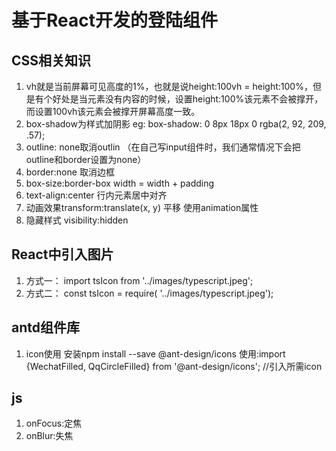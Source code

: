 # 基于React开发的登陆组件

## CSS相关知识
1. vh就是当前屏幕可见高度的1%，也就是说height:100vh = height:100%，但是有个好处是当元素没有内容的时候，设置height:100%该元素不会被撑开，而设置100vh该元素会被撑开屏幕高度一致。
2. box-shadow为样式加阴影 eg: box-shadow: 0 8px 18px 0 rgba(2, 92, 209, .57);
3. outline: none取消outlin （在自己写input组件时，我们通常情况下会把outline和border设置为none）
4. border:none 取消边框
5. box-size:border-box width = width + padding
6. text-align:center 行内元素居中对齐
7. 动画效果transform:translate(x, y) 平移 使用animation属性
8. 隐藏样式 visibility:hidden

## React中引入图片
1. 方式一： import tsIcon from '../images/typescript.jpeg';
2. 方式二： const tsIcon = require( '../images/typescript.jpeg');

## antd组件库
1. icon使用 安装npm install --save @ant-design/icons 使用:import {WechatFilled, QqCircleFilled} from '@ant-design/icons'; //引入所需icon


## js
1. onFocus:定焦
2. onBlur:失焦